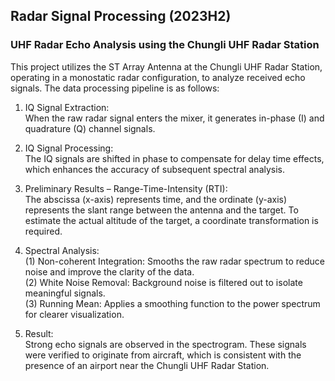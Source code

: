 ## Radar Signal Processing (2023H2)
### UHF Radar Echo Analysis using the Chungli UHF Radar Station
This project utilizes the ST Array Antenna at the Chungli UHF Radar Station, operating in a monostatic radar configuration, to analyze received echo signals. The data processing pipeline is as follows:

1. IQ Signal Extraction:  
When the raw radar signal enters the mixer, it generates in-phase (I) and quadrature (Q) channel signals.  

2. IQ Signal Processing:  
The IQ signals are shifted in phase to compensate for delay time effects, which enhances the accuracy of subsequent spectral analysis.  

3. Preliminary Results – Range-Time-Intensity (RTI):  
The abscissa (x-axis) represents time, and the ordinate (y-axis) represents the slant range between the antenna and the target. To estimate the actual altitude of the target, a coordinate transformation is required.

4. Spectral Analysis:  
(1) Non-coherent Integration: Smooths the raw radar spectrum to reduce noise and improve the clarity of the data.  
(2) White Noise Removal: Background noise is filtered out to isolate meaningful signals.  
(3) Running Mean: Applies a smoothing function to the power spectrum for clearer visualization.

5. Result:  
Strong echo signals are observed in the spectrogram. These signals were verified to originate from aircraft, which is consistent with the presence of an airport near the Chungli UHF Radar Station.
